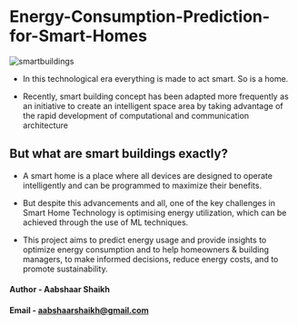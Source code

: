 # Energy-Consumption-Prediction-for-Smart-Homes

![smartbuildings](https://github.com/AabshaarShaikh20/Energy-Consumption-Prediction-for-Smart-Buildinngs/assets/169930813/62fa2aa9-b263-4443-b0c5-75c78c15c4c0)



- In this technological era everything is made to act smart. So is a home. 

-  Recently, smart building concept has been adapted more frequently as an initiative to create an intelligent space area by taking advantage of the rapid development of computational and communication architecture


## But what are smart buildings exactly? 

- A smart home is a place where all devices are designed to operate intelligently and can be programmed to maximize their benefits.

-	But despite this advancements and all, one of the key challenges in Smart Home Technology is optimising energy utilization, which can be achieved through the use of ML techniques.
  
 - This project aims to predict energy usage and provide insights to optimize energy consumption and to help homeowners & building managers, to make informed decisions, reduce energy costs, and to promote sustainability.


#### Author - Aabshaar Shaikh

#### Email  - aabshaarshaikh@gmail.com 

